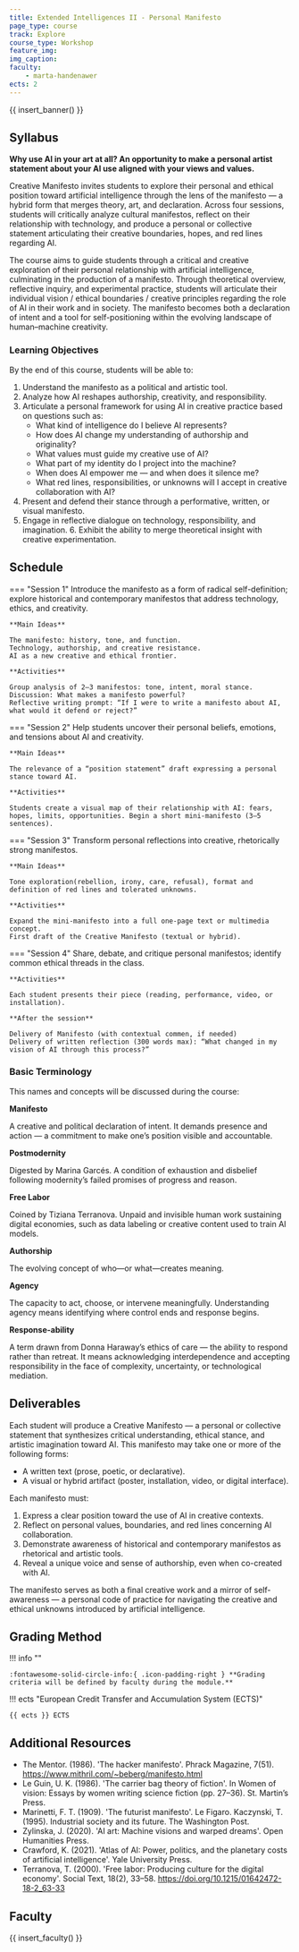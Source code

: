 ```yaml
---
title: Extended Intelligences II - Personal Manifesto
page_type: course
track: Explore
course_type: Workshop
feature_img:
img_caption:
faculty:
    - marta-handenawer
ects: 2
---
```


{{ insert_banner() }}

## Syllabus

**Why use AI in your art at all?  An opportunity to make a personal artist statement about your AI use aligned with your views and values.**

Creative Manifesto invites students to explore their personal and ethical position toward artificial intelligence through the lens of the manifesto — a hybrid form that merges theory, art, and declaration. Across four sessions, students will critically analyze cultural manifestos, reflect on their relationship with technology, and produce a personal or collective statement articulating their creative boundaries, hopes, and red lines regarding AI.

The course aims to guide students through a critical and creative exploration of their personal relationship with artificial intelligence, culminating in the production of a manifesto. Through theoretical overview, reflective inquiry, and experimental practice, students will articulate their individual vision / ethical boundaries / creative principles regarding the role of AI in their work and in society. The manifesto becomes both a declaration of intent and a tool for self-positioning within the evolving landscape of human–machine creativity.

### Learning Objectives

By the end of this course, students will be able to:

1. Understand the manifesto as a political and artistic tool.
2. Analyze how AI reshapes authorship, creativity, and responsibility.
3. Articulate a personal framework for using AI in creative practice based on questions such as:
    - What kind of intelligence do I believe AI represents?
    - How does AI change my understanding of authorship and originality?
    - What values must guide my creative use of AI?
    - What part of my identity do I project into the machine?
    - When does AI empower me — and when does it silence me?
    - What red lines, responsibilities, or unknowns will I accept in creative collaboration with AI?
4. Present and defend their stance through a performative, written, or visual manifesto.
5. Engage in reflective dialogue on technology, responsibility, and imagination. 6. Exhibit the ability to merge theoretical insight with creative experimentation.

## Schedule

=== "Session 1"
    Introduce the manifesto as a form of radical self-definition; explore historical and contemporary manifestos that address technology, ethics, and creativity.

    **Main Ideas**

    The manifesto: history, tone, and function.
    Technology, authorship, and creative resistance.
    AI as a new creative and ethical frontier.

    **Activities**

    Group analysis of 2–3 manifestos: tone, intent, moral stance.
    Discussion: What makes a manifesto powerful?
    Reflective writing prompt: “If I were to write a manifesto about AI, what would it defend or reject?”


=== "Session 2"
    Help students uncover their personal beliefs, emotions, and tensions about AI and creativity.

    **Main Ideas**

    The relevance of a “position statement” draft expressing a personal stance toward AI.

    **Activities**

    Students create a visual map of their relationship with AI: fears, hopes, limits, opportunities. Begin a short mini-manifesto (3–5 sentences).

=== "Session 3"
    Transform personal reflections into creative, rhetorically strong manifestos.

    **Main Ideas**

    Tone exploration(rebellion, irony, care, refusal), format and definition of red lines and tolerated unknowns.

    **Activities**

    Expand the mini-manifesto into a full one-page text or multimedia concept.
    First draft of the Creative Manifesto (textual or hybrid).

=== "Session 4"
    Share, debate, and critique personal manifestos; identify common ethical threads in the class.

    **Activities**

    Each student presents their piece (reading, performance, video, or installation).

    **After the session**

    Delivery of Manifesto (with contextual commen, if needed)
    Delivery of written reflection (300 words max): “What changed in my vision of AI through this process?”

### Basic Terminology

This names and concepts will be discussed during the course:

**Manifesto**

A creative and political declaration of intent. It demands presence and action — a commitment to make one’s position visible and accountable.

**Postmodernity**

Digested by Marina Garcés. A condition of exhaustion and disbelief following modernity’s failed promises of progress and reason.

**Free Labor**

Coined by Tiziana Terranova. Unpaid and invisible human work sustaining digital economies, such as data labeling or creative content used to train AI models.

**Authorship**

The evolving concept of who—or what—creates meaning.

**Agency**

The capacity to act, choose, or intervene meaningfully. Understanding agency means identifying where control ends and response begins.

**Response-ability**

A term drawn from Donna Haraway’s ethics of care — the ability to respond rather than retreat. It means acknowledging interdependence and accepting responsibility in the face of complexity, uncertainty, or technological mediation.

## Deliverables

Each student will produce a Creative Manifesto — a personal or collective statement that synthesizes critical understanding, ethical stance, and artistic imagination toward AI. This manifesto may take one or more of the following forms:

- A written text (prose, poetic, or declarative).
- A visual or hybrid artifact (poster, installation, video, or digital interface).

Each manifesto must:

1. Express a clear position toward the use of AI in creative contexts.
2. Reflect on personal values, boundaries, and red lines concerning AI collaboration.
3. Demonstrate awareness of historical and contemporary manifestos as rhetorical and artistic tools.
4. Reveal a unique voice and sense of authorship, even when co-created with AI.

The manifesto serves as both a final creative work and a mirror of self-awareness — a personal code of practice for navigating the creative and ethical unknowns introduced by artificial intelligence.

## Grading Method

!!! info ""

    :fontawesome-solid-circle-info:{ .icon-padding-right } **Grading criteria will be defined by faculty during the module.**

!!! ects "European Credit Transfer and Accumulation System (ECTS)"

    {{ ects }} ECTS

## Additional Resources

- The Mentor. (1986). 'The hacker manifesto'. Phrack Magazine, 7(51). https://www.mithril.com/~beberg/manifesto.html
- Le Guin, U. K. (1986). 'The carrier bag theory of fiction'. In Women of vision: Essays by women writing science fiction (pp. 27–36). St. Martin’s Press.
- Marinetti, F. T. (1909). 'The futurist manifesto'. Le Figaro. Kaczynski, T. (1995). Industrial society and its future. The Washington Post.
- Zylinska, J. (2020). 'AI art: Machine visions and warped dreams'. Open Humanities Press.
- Crawford, K. (2021). 'Atlas of AI: Power, politics, and the planetary costs of artificial intelligence'. Yale University Press.
- Terranova, T. (2000). 'Free labor: Producing culture for the digital economy'. Social Text, 18(2), 33–58. https://doi.org/10.1215/01642472-18-2_63-33

## Faculty

{{ insert_faculty() }}
